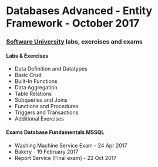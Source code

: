 # Databases Advanced - Entity Framework - October 2017

### [Software University](http://www.softuni.bg) labs, exercises and exams


#### Labs & Exercises

* Data Definition and Datatypes
* Basic Crud
* Built-In Functions
* Data Aggregation
* Table Relations
* Subqueries and Joins
* Functions and Procedures
* Triggers and Transactions
* Additional Exercises


#### Exams Database Fundamentals MSSQL

* Washing Machine Service Exam - 24 Apr 2017
* Bakery - 19 February 2017
* Report Service (Final exam) - 22 Oct 2017